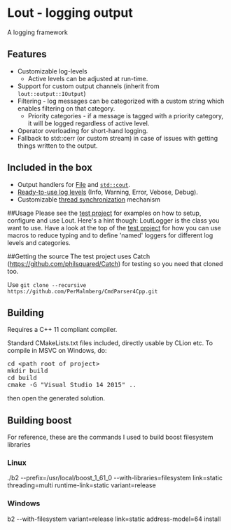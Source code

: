 # Lout - logging output
A logging framework

## Features
* Customizable log-levels
  * Active levels can be adjusted at run-time.
* Support for custom output channels (inherit from `lout::output::IOutput`)
* Filtering - log messages can be categorized with a custom string which enables filtering on that category.
  * Priority categories - if a message is tagged with a priority category, it will be logged regardless of active level.
* Operator overloading for short-hand logging.
* Fallback to std::cerr (or custom stream) in case of issues with getting things written to the output.

## Included in the box
* Output handlers for [File](https://github.com/PerMalmberg/lout/blob/master/lout/dist/include/output/FileOutput.h) and [`std::cout`](https://github.com/PerMalmberg/lout/blob/master/lout/dist/include/output/StdOutput.h).
* [Ready-to-use log levels](https://github.com/PerMalmberg/lout/blob/master/lout/dist/include/loglevel/defaultLevels.h) (Info, Warning, Error, Vebose, Debug).
* Customizable [thread synchronization](https://github.com/PerMalmberg/lout/blob/master/lout/dist/include/threading/Lock.h) mechanism

##Usage
Please see the [test project](https://github.com/PerMalmberg/lout/blob/master/test/test.cpp) for examples on how to setup, configure and use Lout.
Here's a hint though: LoutLogger is the class you want to use. Have a look at the top of the [test project](https://github.com/PerMalmberg/lout/blob/master/test/test.cpp) for how you can
use macros to reduce typing and to define 'named' loggers for different log levels and categories.

##Getting the source
The test project uses Catch (https://github.com/philsquared/Catch) for testing so you need that cloned too.

Use `git clone --recursive https://github.com/PerMalmberg/CmdParser4Cpp.git`


## Building
Requires a C++ 11 compliant compiler.

Standard CMakeLists.txt files included, directly usable by CLion etc.
To compile in MSVC on Windows, do:
<pre>
cd &lt;path root of project&gt;
mkdir build
cd build
cmake -G "Visual Studio 14 2015" ..
</pre>
then open the generated solution.

## Building boost
For reference, these are the commands I used to build boost filesystem libraries

### Linux
./b2 --prefix=/usr/local/boost_1_61_0 --with-libraries=filesystem  link=static threading=multi runtime-link=static variant=release

### Windows
b2 --with-filesystem variant=release link=static address-model=64 install
